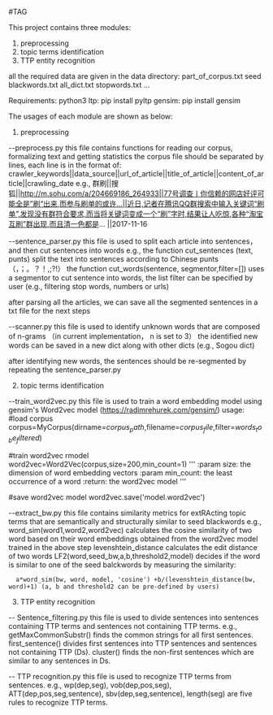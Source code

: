 #TAG

This project contains three modules:
1. preprocessing
2. topic terms identification
3. TTP entity recognition

all the required data are given in the data directory:
part_of_corpus.txt
seed blackwords.txt
all_dict.txt
stopwords.txt
...

Requirements:
python3
ltp: pip install pyltp
gensim: pip install gensim

The usages of each module are shown as below:

1. preprocessing

--preprocess.py
   this file contains functions for reading our corpus, formalizing text and getting statistics 
   the corpus file should be separated by lines, each line is in the format of:
   crawler_keywords||data_source||url_of_article||title_of_article||content_of_article||crawling_date
   e.g.,
   群刷||搜狐||http://m.sohu.com/a/204669186_264933||77号调查丨你信赖的网店好评可能全是”刷“出来,而参与刷单的或许...||近日,记者在腾讯QQ群搜索中输入关键词“刷单”,发现没有群符合要求,而当将关键词变成一个“刷”字时,结果让人吃惊,各种“淘宝互刷”群出现,而且清一色都是... ||2017-11-16  

--sentence_parser.py
  this file is used to split each article into sentences，and then cut sentences into words
  e.g., 
  the function cut_sentences (text, punts) split the text into sentences according to Chinese punts （，；。？！,;?!）
  the function cut_words(sentence, segmentor,filter=[]) uses a segmentor to cut sentence into words, the list filter can be specified by user (e.g., filtering stop words, numbers or urls)
  
  after parsing all the articles, we can save all the segmented sentences in a txt file for the next steps

--scanner.py
  this file is used to identify unknown words that are composed of n-grams （in current implementation， n is set to 3）
  the identified new words can be saved in a new dict along with other dicts (e.g., Sogou dict)
  
  after identifying new words, the sentences should be re-segmented by repeating the sentence_parser.py
  
2. topic terms identification

--train_word2vec.py 
  this file is used to train a word embedding model using gensim's Word2vec model  (https://radimrehurek.com/gensim/)
  usage:
  #load corpus
  corpus=MyCorpus(dirname=$corpus_path$,filename=$corpus_file$,filter=$words_to_be_filtered$)
  
  #train word2vec rmodel
  word2vec=Word2Vec(corpus,size=200,min_count=1)
  '''
    :param size: the dimension of word embedding vectors
    :param min_count: the least occurrence of a word
    :return: the word2vec model
  '''
  
  #save word2vec model
  word2vec.save('model.word2vec')
  
  
--extract_bw.py
   this file contains similarity metrics for extRActing topic terms that are semantically and structurally similar to seed blackwords
   e.g.,
   word_sim(word1,word2,word2vec) calculates the cosine similarity of two word based on their word embeddings obtained from the word2vec model trained in the above step
   levenshtein_distance calculates the edit distance of two words
   LF2(word,seed_bw,a,b,threshold2,model) decides if the word is similar to one of the seed balckwords by measuring the similarity:
   
      a*word_sim(bw, word, model, 'cosine') +b/(levenshtein_distance(bw, word)+1) (a, b and threshold2 can be pre-defined by users)
	  
3. TTP entity recognition

-- Sentence_filtering.py
   this file is used to divide sentences into sentences containing TTP terms and sentences not containing TTP terms.
   e.g.,
   getMaxCommonSubstr() finds the common strings for all first sentences. 
   first_sentence() divides first sentences into TTP sentences and sentences not containing TTP (Ds).
   cluster() finds the non-first sentences which are similar to any sentences in Ds.


-- TTP recognition.py
   this file is used to recognize TTP terms from sentences.
   e.g.,
   wp(dep,seg), vob(dep,pos,seg), ATT(dep,pos,seg,sentence), sbv(dep,seg,sentence), length(seg) are five rules to recognize TTP terms.
